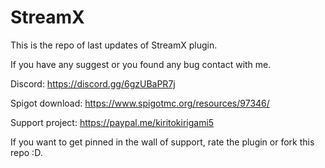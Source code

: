 # StreamX

This is the repo of last updates of StreamX plugin.

If you have any suggest or you found any bug contact with me. 

Discord: https://discord.gg/6gzUBaPR7j

Spigot download: https://www.spigotmc.org/resources/97346/

Support project: https://paypal.me/kiritokirigami5

If you want to get pinned in the wall of support, rate the plugin or fork this repo :D.
